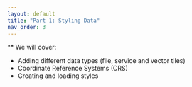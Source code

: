 ```yaml
---
layout: default
title: "Part 1: Styling Data"
nav_order: 3
---
```


** We will cover:
- Adding different data types (file, service and vector tiles) 
- Coordinate Reference Systems (CRS)
- Creating and loading styles
